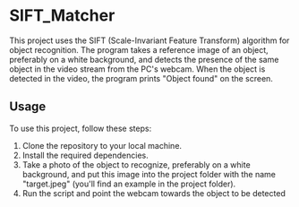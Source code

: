 # SIFT_Matcher

This project uses the SIFT (Scale-Invariant Feature Transform) algorithm for object recognition. The program takes a reference image of an object, preferably on a white background, and detects the presence of the same object in the video stream from the PC's webcam. When the object is detected in the video, the program prints "Object found" on the screen.

## Usage

To use this project, follow these steps:

1. Clone the repository to your local machine.
2. Install the required dependencies.
3. Take a photo of the object to recognize, preferably on a white background, and put this image into the project folder with the name "target.jpeg" (you'll find an example in the project folder).
4. Run the script and point the webcam towards the object to be detected
